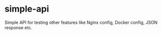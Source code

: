 # simple-api
Simple API for testing other features like Nginx config, Docker config, JSON response etc.
